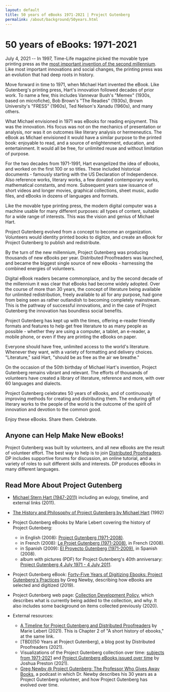 ```yaml
---
layout: default
title: 50 years of eBooks 1971-2021 | Project Gutenberg
permalink: /about/background/50years.html
---
```


50 years of eBooks: 1971-2021
=============================

July 4, 2021 -- In 1997, Time-Life magazine picked the movable type printing press as the [most important invention of the second millennium](https://en.wikipedia.org/wiki/Johannes_Gutenberg). Like most important innovations and social changes, the printing press was an evolution that had deep roots in history.

Move forward in time to 1971, when Michael Hart invented the eBook. Like Gutenberg's printing press, Hart's innovation followed decades of prior work. To name a few, this includes Vannevar Bush's "Memex" (1930s, based on microfiche), Bob Brown's "The Readies" (1930s), Brown University's "FRESS" (1960s), Ted Nelson's Xanadu (1960s), and many others.

What Michael envisioned in 1971 was eBooks for reading enjoyment. This was the innovation. His focus was not on the mechanics of presentation or analysis, nor was it on outcomes like literary analysis or hermeneutics. The eBook as Michael envisioned it would have a similar purpose to the printed book: enjoyable to read, and a source of enlightenment, education, and entertainment. It would all be free, for unlimited reuse and without limitation of purpose. 

For the two decades from 1971-1991, Hart evangelized the idea of eBooks, and worked on the first 100 or so titles. These included historical documents - famously starting with the US Declaration of Independence. Also reference works, literary works, a few donated contemporary works, mathematical constants, and more. Subsequent years saw issuance of short videos and longer movies, graphical collections, sheet music, audio files, and eBooks in dozens of languages and formats.

Like the movable type printing press, the modern digital computer was a machine usable for many different purposes: all types of content, suitable for a wide range of interests. This was the vision and genius of Michael Hart.

Project Gutenberg evolved from a concept to become an organization. Volunteers would identity printed books to digitize, and create an eBook for Project Gutenberg to publish and redistribute.

By the turn of the new millennium, Project Gutenberg was producing thousands of new eBooks per year. Distributed Proofreaders was launched, and became the biggest single source of new eBooks - harnessing the combined energies of volunteers.

Digital eBook readers became commonplace, and by the second decade of the millennium it was clear that eBooks had become widely adopted. Over the course of more than 30 years, the concept of literature being available for unlimited redistribution, freely available to all for any purpose, had gone from being seen as rather outlandish to becoming completely mainstream. This is the pathway of successful innovations, and in the case of Project Gutenberg the innovation has boundless social benefits.

Project Gutenberg has kept up with the times, offering e-reader friendly formats and features to help get free literature to as many people as possible - whether they are using a computer, a tablet, an e-reader, a mobile phone, or even if they are printing the eBooks on paper.

Everyone should have free, unlimited access to the world's literature. Whenever they want, with a variety of formatting and delivery choices. "Literature," said Hart, "should be as free as the air we breathe."

On the occasion of the 50th birthday of Michael Hart's invention, Project Gutenberg remains vibrant and relevant. The efforts of thousands of volunteers have created a library of literature, reference and more, with over 60 languages and dialects.

Project Gutenberg celebrates 50 years of eBooks, and of continuously improving methods for creating and distributing them. The enduring gift of literary works to the people of the world is the outcome of the spirit of innovation and devotion to the common good.

Enjoy these eBooks. Share them. Celebrate.


## Anyone can Help Make New eBooks!

Project Gutenberg was built by volunteers, and all new eBooks are the result of volunteer effort. The best way to help is to join [Distributed Proofreaders](https://www.pgdp.net). DP includes supportive forums for discussion, an online tutorial, and a variety of roles to suit different skills and interests. DP produces eBooks in many different languages.

## Read More About Project Gutenberg

- [Michael Stern Hart (1947-2011)](https://www.gutenberg.org/attic/hart.html) including an eulogy, timeline, and external links (2011).

- [The History and Philosophy of Project Gutenberg by Michael Hart](/about/background/history_and_philosophy.html) (1992)

- Project Gutenberg eBooks by Marie Lebert covering the history of Project
Gutenberg:
  - in English (2008): [Project Gutenberg (1971-2008)](https://www.gutenberg.org/ebooks/27045).
  - in French (2008): [Le Projet Gutenberg (1971-2008)](https://www.gutenberg.org/ebooks/27046), in French (2008).
  - in Spanish (2009): [El Proyecto Gutenberg (1971-2009)](https://www.gutenberg.org/ebooks/31633), in Spanish (2008).
  - album with pictures (PDF) for Project Gutenberg's 40th anniversary: [Project Gutenberg 4 July 1971 - 4 July 2011](https://www.gutenberg.org/ebooks/36616).

- Project Gutenberg eBook: [Forty-Five Years of Digitizing Ebooks: Project Gutenberg's Practices](https://www.gutenberg.org/ebooks/60600) by Greg Newby, describing how eBooks are selected and digitized (2019).

- Project Gutenberg web page: [Collection Development Policy](https://www.gutenberg.org/policy/collection_development.html), which describes what is currently being added to the collection, and why. It also includes some background on items collected previously (2020).

- External resources:
  - [A Timeline for Project Gutenberg and Distributed Proofreaders](https://archive.org/details/history-ebooks/mode/2up) by Marie Lebert (2021). This is Chapter 2 of "A short history of ebooks," at the same link.
  - [TBD](50 Years at Project Gutenberg), a blog post by Distributed Proofreaders (2021).
  - Visualizations of the Project Gutenberg collection over time: [subjects from 1971-2021](https://public.tableau.com/views/ProjectGutenbergat50/Dashareachartbysubject?:language=en-US&:display_count=n&:origin=viz_share_link&:showVizHome=no) and [Project Gutenberg eBooks issued over time](https://public.tableau.com/views/ProjectGutenbergebooksIssuedOverTime/Dashheatmap?:language=en-US&:display_count=n&:origin=viz_share_link:showVizHome=no) by Joshua Preston (2021). 
  - [Greg Newby @ Project Gutenberg: The Professor Who Gives Away Books](https://share.transistor.fm/s/667f33b9), a podcast in which Dr. Newby describes his 30 years as a Project Gutenberg volunteer, and how Project Gutenberg has evolved over time.


